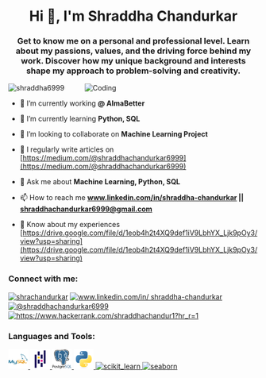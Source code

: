 

<h1 align="center">Hi 👋, I'm Shraddha Chandurkar</h1>
<h3 align="center">Get to know me on a personal and professional level. Learn about my passions, values, and the driving force behind my work. Discover how my unique background and interests shape my approach to problem-solving and creativity.</h3>
<img align="right" alt="Coding" width="350" src="https://github.com/Shraddha6999/Shraddha6999/assets/123643720/60d8b2ce-6b5b-4c7d-95e0-744c60e15bb4">
<p align="left"> <img src="https://komarev.com/ghpvc/?username=shraddha6999&label=Profile%20views&color=0e75b6&style=flat" alt="shraddha6999" /> </p>

- 🔭 I’m currently working **@ AlmaBetter**

- 🌱 I’m currently learning **Python, SQL**

- 👯 I’m looking to collaborate on **Machine Learning Project**

- 📝 I regularly write articles on [https://medium.com/@shraddhachandurkar6999](https://medium.com/@shraddhachandurkar6999)

- 💬 Ask me about **Machine Learning, Python, SQL**

- 📫 How to reach me **www.linkedin.com/in/shraddha-chandurkar  ||  shraddhachandurkar6999@gmail.com**

- 📄 Know about my experiences [https://drive.google.com/file/d/1eob4h2t4XQ9def1iV9LbhYX_Ljk9pOy3/view?usp=sharing](https://drive.google.com/file/d/1eob4h2t4XQ9def1iV9LbhYX_Ljk9pOy3/view?usp=sharing)

<h3 align="left">Connect with me:</h3>
<p align="left">
<a href="https://twitter.com/shrachandurkar" target="blank"><img align="center" src="https://raw.githubusercontent.com/rahuldkjain/github-profile-readme-generator/master/src/images/icons/Social/twitter.svg" alt="shrachandurkar" height="30" width="40" /></a>
<a href="https://linkedin.com/in/www.linkedin.com/in/ shraddha-chandurkar" target="blank"><img align="center" src="https://raw.githubusercontent.com/rahuldkjain/github-profile-readme-generator/master/src/images/icons/Social/linked-in-alt.svg" alt="www.linkedin.com/in/ shraddha-chandurkar" height="30" width="40" /></a>
<a href="https://medium.com/@shraddhachandurkar6999" target="blank"><img align="center" src="https://raw.githubusercontent.com/rahuldkjain/github-profile-readme-generator/master/src/images/icons/Social/medium.svg" alt="@shraddhachandurkar6999" height="30" width="40" /></a>
<a href="https://www.hackerrank.com/https://www.hackerrank.com/shraddhachandur1?hr_r=1" target="blank"><img align="center" src="https://raw.githubusercontent.com/rahuldkjain/github-profile-readme-generator/master/src/images/icons/Social/hackerrank.svg" alt="https://www.hackerrank.com/shraddhachandur1?hr_r=1" height="30" width="40" /></a>
</p>

<h3 align="left">Languages and Tools:</h3>
<p align="left"> <a href="https://www.mysql.com/" target="_blank" rel="noreferrer"> <img src="https://raw.githubusercontent.com/devicons/devicon/master/icons/mysql/mysql-original-wordmark.svg" alt="mysql" width="40" height="40"/> </a> <a href="https://pandas.pydata.org/" target="_blank" rel="noreferrer"> <img src="https://raw.githubusercontent.com/devicons/devicon/2ae2a900d2f041da66e950e4d48052658d850630/icons/pandas/pandas-original.svg" alt="pandas" width="40" height="40"/> </a> <a href="https://www.postgresql.org" target="_blank" rel="noreferrer"> <img src="https://raw.githubusercontent.com/devicons/devicon/master/icons/postgresql/postgresql-original-wordmark.svg" alt="postgresql" width="40" height="40"/> </a> <a href="https://www.python.org" target="_blank" rel="noreferrer"> <img src="https://raw.githubusercontent.com/devicons/devicon/master/icons/python/python-original.svg" alt="python" width="40" height="40"/> </a> <a href="https://scikit-learn.org/" target="_blank" rel="noreferrer"> <img src="https://upload.wikimedia.org/wikipedia/commons/0/05/Scikit_learn_logo_small.svg" alt="scikit_learn" width="40" height="40"/> </a> <a href="https://seaborn.pydata.org/" target="_blank" rel="noreferrer"> <img src="https://seaborn.pydata.org/_images/logo-mark-lightbg.svg" alt="seaborn" width="40" height="40"/> </a> </p>



